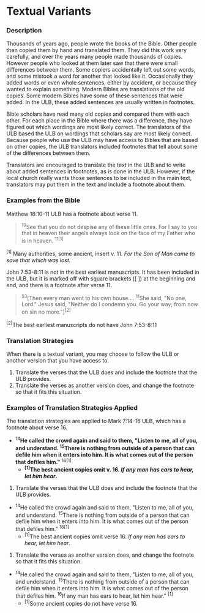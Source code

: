 # Textual Variants #


### Description

Thousands of years ago, people wrote the books of the Bible. Other people then copied them by hand and translated them. They did this work very carefully, and over the years many people made thousands of copies. However people who looked at them later saw that there were small differences between them. Some copiers accidentally left out some words, and some mistook a word for another that looked like it. Occasionally they added words or even whole sentences, either by accident, or because they wanted to explain something. Modern Bibles are translations of the old copies. Some modern Bibles have some of these sentences that were added. In the ULB, these added sentences are usually written in footnotes.

Bible scholars have read many old copies and compared them with each other. For each place in the Bible where there was a difference, they have figured out which wordings are most likely correct. The translators of the ULB based the ULB on wordings that scholars say are most likely correct. Because people who use the ULB may have access to Bibles that are based on other copies, the ULB translators included footnotes that tell about some of the differences between them.

Translators are encouraged to translate the text in the ULB and to write about added sentences in footnotes, as is done in the ULB. However, if the local church really wants those sentences to be included in the main text, translators may put them in the text and include a footnote about them.

### Examples from the Bible

Matthew 18:10-11 ULB has a footnote about verse 11.
><sup>10</sup>See that you do not despise any of these little ones. For I say to you that in heaven their angels always look on the face of my Father who is in heaven. <sup>11</sup><sup>[1]</sup>

<sup>[1]</sup> Many authorities, some ancient, insert v. 11. *For the Son of Man came to save that which was lost.*

John 7:53-8:11 is not in the best earliest manuscripts. It has been included in the ULB, but it is marked off with square brackets ([ ]) at the beginning and end, and there is a footnote after verse 11.
><sup>53</sup>[Then every man went to his own house.…  <sup>11</sup>She said, "No one, Lord." Jesus said, "Neither do I condemn you. Go your way; from now on sin no more."]<sup>[2]</sup>

<sup>[2]</sup>The best earliest manuscripts do not have John 7:53-8:11

### Translation Strategies

When there is a textual variant, you may choose to follow the ULB or another version that you have access to.

1. Translate the verses that the ULB does and include the footnote that the ULB provides.
1. Translate the verses as another version does, and change the footnote so that it fits this situation.

### Examples of Translation Strategies Applied

The translation strategies are applied to Mark 7:14-16 ULB, which has a footnote about verse 16.

* <sup>14</sup>**He called the crowd again and said to them, "Listen to me, all of you, and understand. <sup>15</sup>There is nothing from outside of a person that can defile him when it enters into him. It is what comes out of the person that defiles him."** <sup>16[1]</sup>
  * **<sup>[1]</sup>The best ancient copies omit v. 16. *If any man has ears to hear, let him hear*.**

1. Translate the verses that the ULB does and include the footnote that the ULB provides.

  * <sup>14</sup>He called the crowd again and said to them, "Listen to me, all of you, and understand. <sup>15</sup>There is nothing from outside of a person that can defile him when it enters into him. It is what comes out of the person that defiles him." <sup>16[1]</sup>
      * <sup>[1]</sup>The best ancient copies omit verse 16. *If any man has ears to hear, let him hear*.

1. Translate the verses as another version does, and change the footnote so that it fits this situation.

  * <sup>14</sup>He called the crowd again and said to them, "Listen to me, all of you, and understand. <sup>15</sup>There is nothing from outside of a person that can defile him when it enters into him. It is what comes out of the person that defiles him. <sup>16</sup>If any man has ears to hear, let him hear." <sup>[1]</sup>
      * <sup>[1]</sup>Some ancient copies do not have verse 16.


